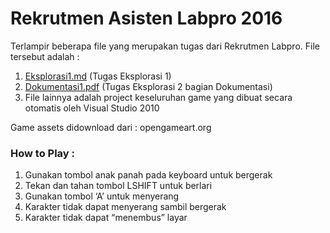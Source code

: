 # Rekrutmen Asisten Labpro 2016
Terlampir beberapa file yang merupakan tugas dari Rekrutmen Labpro. File tersebut adalah :

1. [Eksplorasi1.md] (Tugas Eksplorasi 1)
2. [Dokumentasi1.pdf] (Tugas Eksplorasi 2 bagian Dokumentasi)
3. File lainnya adalah project keseluruhan game yang dibuat secara otomatis oleh Visual Studio 2010

Game assets didownload dari : opengameart.org

### How to Play :
1. Gunakan tombol anak panah pada keyboard untuk bergerak
2. Tekan dan tahan tombol LSHIFT untuk berlari
3. Gunakan tombol ‘A’ untuk menyerang
4. Karakter tidak dapat menyerang sambil bergerak
5. Karakter tidak dapat “menembus” layar

[Eksplorasi1.md]: <https://github.com/martinock/rekrutmen-labpro/blob/master/Eksplorasi1.md>
[Dokumentasi1.pdf]: <https://github.com/martinock/rekrutmen-labpro/blob/master/Dokumentasi1.pdf>
